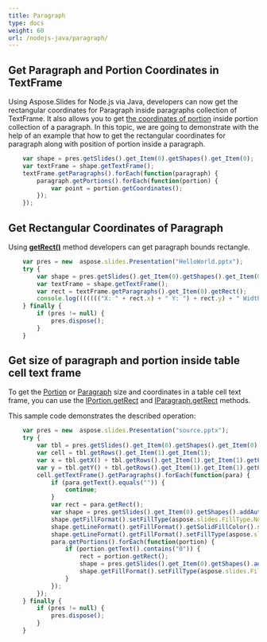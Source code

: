 ```yaml
---
title: Paragraph
type: docs
weight: 60
url: /nodejs-java/paragraph/
---
```



## Get Paragraph and Portion Coordinates in TextFrame ##
Using Aspose.Slides for Node.js via Java, developers can now get the rectangular coordinates for Paragraph inside paragraphs collection of TextFrame. It also allows you to get [the coordinates of portion](https://reference.aspose.com/slides/nodejs-java/aspose.slides/IPortion#getCoordinates--) inside portion collection of a paragraph. In this topic, we are going to demonstrate with the help of an example that how to get the rectangular coordinates for paragraph along with position of portion inside a paragraph.

```javascript
    var shape = pres.getSlides().get_Item(0).getShapes().get_Item(0);
    var textFrame = shape.getTextFrame();
    textFrame.getParagraphs().forEach(function(paragraph) {
        paragraph.getPortions().forEach(function(portion) {
            var point = portion.getCoordinates();
        });
    });
```


## **Get Rectangular Coordinates of Paragraph**
Using [**getRect()**](https://reference.aspose.com/slides/nodejs-java/aspose.slides/IParagraph#getRect--) method developers can get paragraph bounds rectangle.

```javascript
    var pres = new  aspose.slides.Presentation("HelloWorld.pptx");
    try {
        var shape = pres.getSlides().get_Item(0).getShapes().get_Item(0);
        var textFrame = shape.getTextFrame();
        var rect = textFrame.getParagraphs().get_Item(0).getRect();
        console.log((((((("X: " + rect.x) + " Y: ") + rect.y) + " Width: ") + rect.width) + " Height: ") + rect.height);
    } finally {
        if (pres != null) {
            pres.dispose();
        }
    }
```

## **Get size of paragraph and portion inside table cell text frame** ##

To get the [Portion](https://reference.aspose.com/slides/nodejs-java/aspose.slides/Portion) or [Paragraph](https://reference.aspose.com/slides/nodejs-java/aspose.slides/Paragraph) size and coordinates in a table cell text frame, you can use the [IPortion.getRect](https://reference.aspose.com/slides/nodejs-java/aspose.slides/IPortion#getRect--) and [IParagraph.getRect](https://reference.aspose.com/slides/nodejs-java/aspose.slides/IParagraph#getRect--) methods.

This sample code demonstrates the described operation:

```javascript
    var pres = new  aspose.slides.Presentation("source.pptx");
    try {
        var tbl = pres.getSlides().get_Item(0).getShapes().get_Item(0);
        var cell = tbl.getRows().get_Item(1).get_Item(1);
        var x = tbl.getX() + tbl.getRows().get_Item(1).get_Item(1).getOffsetX();
        var y = tbl.getY() + tbl.getRows().get_Item(1).get_Item(1).getOffsetY();
        cell.getTextFrame().getParagraphs().forEach(function(para) {
            if (para.getText().equals("")) {
                continue;
            }
            var rect = para.getRect();
            var shape = pres.getSlides().get_Item(0).getShapes().addAutoShape(aspose.slides.ShapeType.Rectangle, rect.getX() + x, rect.getY() + y, rect.getWidth(), rect.getHeight());
            shape.getFillFormat().setFillType(aspose.slides.FillType.NoFill);
            shape.getLineFormat().getFillFormat().getSolidFillColor().setColor(java.getStaticFieldValue("java.awt.Color", "YELLOW"));
            shape.getLineFormat().getFillFormat().setFillType(aspose.slides.FillType.Solid);
            para.getPortions().forEach(function(portion) {
                if (portion.getText().contains("0")) {
                    rect = portion.getRect();
                    shape = pres.getSlides().get_Item(0).getShapes().addAutoShape(aspose.slides.ShapeType.Rectangle, rect.getX() + x, rect.getY() + y, rect.getWidth(), rect.getHeight());
                    shape.getFillFormat().setFillType(aspose.slides.FillType.NoFill);
                }
            });
        });
    } finally {
        if (pres != null) {
            pres.dispose();
        }
    }
```
